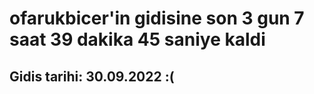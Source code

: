 # ofarukbicer'in gidisine son 3 gun 7 saat 39 dakika 45 saniye kaldi

## Gidis tarihi: 30.09.2022 :(
